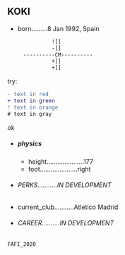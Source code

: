 ## KOKI

- born.........8 Jan 1992, Spain 

```diff   
              ![]               
              -[]               
     ----------CM----------     
              +[]               
              +[]               
```

try:
```diff
- text in red
+ text in green
! text in orange
# text in gray
```
ok

- ##### physics
  - height.....................177 
  - foot.....................right

- ###### PERKS...........IN DEVELOPMENT

-  current_club...........Atletico Madrid

- ###### CAREER..........IN DEVELOPMENT

`FAFI_2020`
